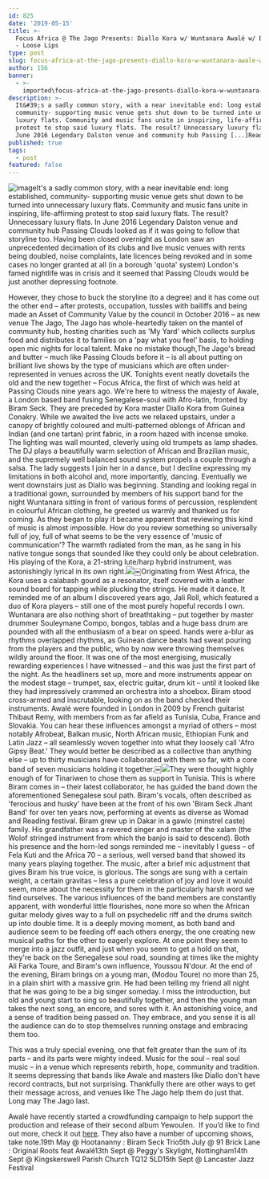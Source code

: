 ```yaml
---
id: 825
date: '2019-05-15'
title: >-
  Focus Africa @ The Jago Presents: Diallo Kora w/ Wuntanara Awalé w/ Biram Seck
  - Loose Lips
type: post
slug: focus-africa-at-the-jago-presents-diallo-kora-w-wuntanara-awale-w-biram-seck
author: 156
banner:
  - >-
    imported\focus-africa-at-the-jago-presents-diallo-kora-w-wuntanara-awale-w-biram-seck\image825.jpeg
description: >-
  It&#39;s a sadly common story, with a near inevitable end: long established,
  community- supporting music venue gets shut down to be turned into unnecessary
  luxury flats. Community and music fans unite in inspiring, life-affirming
  protest to stop said luxury flats. The result? Unnecessary luxury flats. In
  June 2016 Legendary Dalston venue and community hub Passing [...]Read More...
published: true
tags:
  - post
featured: false
---
```

![image](../imported\focus-africa-at-the-jago-presents-diallo-kora-w-wuntanara-awale-w-biram-seck\image825.jpeg)It's a sadly common story, with a near inevitable end: long established, community- supporting music venue gets shut down to be turned into unnecessary luxury flats. Community and music fans unite in inspiring, life-affirming protest to stop said luxury flats. The result? Unnecessary luxury flats. In June 2016 Legendary Dalston venue and community hub Passing Clouds looked as if it was going to follow that storyline too. Having been closed overnight as London saw an unprecedented decimation of its clubs and live music venues with rents being doubled, noise complaints, late licences being revoked and in some cases no longer granted at all (in a borough 'quota' system) London's famed nightlife was in crisis and it seemed that Passing Clouds would be just another depressing footnote. 

However, they chose to buck the storyline (to a degree) and it has come out the other end – after protests, occupation, tussles with bailiffs and being made an Asset of Community Value by the council in October 2016 – as new venue The Jago, The Jago has whole-heartedly taken on the mantel of community hub, hosting charities such as 'My Yard' which collects surplus food and distributes it to families on a 'pay what you feel' basis, to holding open mic nights for local talent. Make no mistake though,The Jago's bread and butter – much like Passing Clouds before it – is all about putting on brilliant live shows by the type of musicians which are often under-represented in venues across the UK. Tonights event neatly dovetails the old and the new together – Focus Africa, the first of which was held at Passing Clouds nine years ago. We're here to witness the majesty of Awale, a London based band fusing Senegalese-soul with Afro-latin, fronted by Biram Seck. They are preceded by Kora master Diallo Kora from Guinea Conakry. While we awaited the live acts we relaxed upstairs, under a canopy of brightly coloured and multi-patterned oblongs of African and Indian (and one tartan) print fabric, in a room hazed with incense smoke. The lighting was wall mounted, cleverly using old trumpets as lamp shades. The DJ plays a beautifully warm selection of African and Brazilian music, and the supremely well balanced sound system propels a couple through a salsa. The lady suggests I join her in a dance, but I decline expressing my limitations in both alcohol and, more importantly, dancing. Eventually we went downstairs just as Diallo was beginning. Standing and looking regal in a traditional gown, surrounded by members of his support band for the night Wuntanara sitting in front of various forms of percussion, resplendent in colourful African clothing, he greeted us warmly and thanked us for coming. As they began to play it became apparent that reviewing this kind of music is almost impossible. How do you review something so universally full of joy, full of what seems to be the very essence of 'music of communication'? The warmth radiated from the man, as he sang in his native tongue songs that sounded like they could only be about celebration. His playing of the Kora, a 21-string lute/harp hybrid instrument, was astonishingly lyrical in its own right.![](/wp-content/uploads/live/img/wysiwyg/5cdbe4ce959d4.jpg)￼Originating from West Africa, the Kora uses a calabash gourd as a resonator, itself covered with a leather sound board for tapping while plucking the strings. He made it dance. It reminded me of an album I discovered years ago, Jali Roll, which featured a duo of Kora players – still one of the most purely hopeful records I own. Wuntanara are also nothing short of breathtaking – put together by master drummer Souleymane Compo, bongos, tablas and a huge bass drum are pounded with all the enthusiasm of a bear on speed. hands were a-blur as rhythms overlapped rhythms, as Guinean dance beats had sweat pouring from the players and the public, who by now were throwing themselves wildly around the floor. It was one of the most energising, musically rewarding experiences I have witnessed – and this was just the first part of the night. As the headliners set up, more and more instruments appear on the modest stage – trumpet, sax, electric guitar, drum kit – until it looked like they had impressively crammed an orchestra into a shoebox. Biram stood cross-armed and inscrutable, looking on as the band checked their instruments. Awalé were founded in London in 2009 by French guitarist Thibaut Remy, with members from as far afield as Tunisia, Cuba, France and Slovakia. You can hear these influences amongst a myriad of others – most notably Afrobeat, Balkan music, North African music, Ethiopian Funk and Latin Jazz – all seamlessly woven together into what they loosely call 'Afro Gipsy Beat.' They would better be described as a collective than anything else – up to thirty musicians have collaborated with them so far, with a core band of seven musicians holding it together.￼![](/wp-content/uploads/live/img/wysiwyg/5cdbe4e5466e6.jpg)They were thought highly enough of for Tinariwen to chose them as support in Tunisia. This is where Biram comes in – their latest collaborator, he has guided the band down the aforementioned Senegalese soul path. Biram's vocals, often described as 'ferocious and husky' have been at the front of his own 'Biram Seck Jhant Band' for over ten years now, performing at events as diverse as Womad and Reading festival. Biram grew up in Dakar in a gawlo (minstrel caste) family. His grandfather was a revered singer and master of the xalam (the Wolof stringed instrument from which the banjo is said to descend). Both his presence and the horn-led songs reminded me – inevitably I guess – of Fela Kuti and the Africa 70 – a serious, well versed band that showed its many years playing together. The music, after a brief mic adjustment that gives Biram his true voice, is glorious. The songs are sung with a certain weight, a certain gravitas – less a pure celebration of joy and love it would seem, more about the necessity for them in the particularly harsh word we find ourselves. The various influences of the band members are constantly apparent, with wonderful little flourishes, none more so when the African guitar melody gives way to a full on psychedelic riff and the drums switch up into double time. It is a deeply moving moment, as both band and audience seem to be feeding off each others energy, the one creating new musical paths for the other to eagerly explore. At one point they seem to merge into a jazz outfit, and just when you seem to get a hold on that, they're back on the Senegalese soul road, sounding at times like the mighty Ali Farka Toure, and Biram's own influence, Youssou N'dour. At the end of the evening, Biram brings on a young man, (Modou Toure) no more than 25, in a plain shirt with a massive grin. He had been telling my friend all night that he was going to be a big singer someday. I miss the introduction, but old and young start to sing so beautifully together, and then the young man takes the next song, an encore, and sores with it. An astonishing voice, and a sense of tradition being passed on. They embrace, and you sense it is all the audience can do to stop themselves running onstage and embracing them too.

This was a truly special evening, one that felt greater than the sum of its parts – and its parts were mighty indeed. Music for the soul – real soul music – in a venue which represents rebirth, hope, community and tradition. It seems depressing that bands like Awale and masters like Diallo don't have record contracts, but not surprising. Thankfully there are other ways to get their message across, and venues like The Jago help them do just that. Long may The Jago last. 

Awalé have recently started a crowdfunding campaign to help support the production and release of their second album Yewoulen.  If you’d like to find out more, check it out [here](https://www.crowdfunder.co.uk/awale?tk=907b37129dc5317626d22f4662a4c4908b1f65aa). They also have a number of upcoming shows, take note.19th May @ Hootananny : Biram Seck Trio5th July @ 91 Brick Lane : Original Roots feat Awalé13th Sept @ Peggy's Skylight, Nottingham14th Sept @ Kingskerswell Parish Church TQ12 5LD15th Sept @ Lancaster Jazz Festival